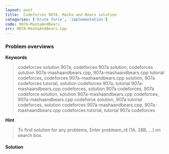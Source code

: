 ```yaml
---
layout: post
title:  Codeforces 907A. Masha and Bears solution
categories: ['brute force', 'implementation']
code: 907A-MashaAndBears
src: 907A-MashaAndBears.cpp
---
```

### **Problem overviews**

**Keywords**
> codeforces solution 907a, codeforces 907a solution, codeforces solution 907a-mashaandbears.cpp, 907a-mashaandbears.cpp tutorial codeforces, codeforces 907a-mashaandbears.cpp solution, 907a codeforces tutorial, solution codeforces 907a, tutorial 907a-mashaandbears.cpp codeforces, solution 907a codeforces, 907a codeforce solution, solution 907a-mashaandbears.cpp codeforces, 907a-mashaandbears.cpp codeforce solution, 907a tutorial codeforces, solution codeforces 907a-mashaandbears.cpp, 907a-mashaandbears.cpp codeforces tutorial, tutorial 907a codeforces

**Hint**
> To find solution for any problems, Enter probleam_id (1A, 28B, ...) on search box. 

#### **Solution**



